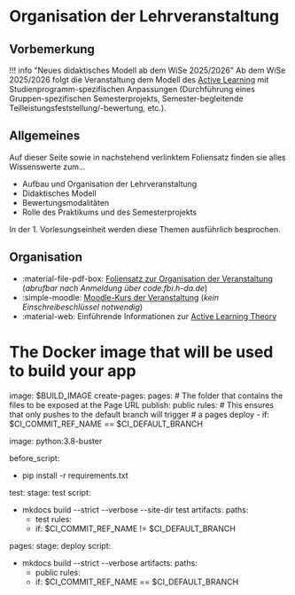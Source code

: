 # Organisation der Lehrveranstaltung

## Vorbemerkung

!!! info "Neues didaktisches Modell ab dem WiSe 2025/2026"
    Ab dem WiSe 2025/2026 folgt die Veranstaltung dem Modell des [Active Learning](https://cft.vanderbilt.edu/wp-content/uploads/sites/59/Active-Learning.pdf) mit Studienprogramm-spezifischen Anpassungen (Durchführung eines Gruppen-spezifischen Semesterprojekts, Semester-begleitende Teilleistungsfeststellung/-bewertung, etc.).


## Allgemeines 
Auf dieser Seite sowie in nachstehend verlinktem Foliensatz finden sie alles Wissenswerte zum...
<!--
Der nachstehend verlinkte Foliensatz enthält alles Wissenswerte zu folgenden Themen: 
-->
- Aufbau und Organisation der Lehrveranstaltung
- Didaktisches Modell 
- Bewertungsmodalitäten
- Rolle des Praktikums und des Semesterprojekts


In der 1. Vorlesungseinheit werden diese Themen ausführlich besprochen.


## Organisation

- :material-file-pdf-box: [Foliensatz zur Organisation der Veranstaltung](https://code.fbi.h-da.de/zander/hci/material/-/raw/main/0_organisation/01_organisation.pdf) (_abrufbar nach Anmeldung über code.fbi.h-da.de_)
- :simple-moodle: [Moodle-Kurs der Veranstaltung](https://lernen.h-da.de/course/view.php?id=6802) (_kein Einschreibeschlüssel notwendig_)
- :material-web: Einführende Informationen zur [Active Learning Theory](https://www.cambridge-community.org.uk/professional-development/gswal/index.html)


<!--
## Semesterplan

- Woche 1: [Organisation](0_organisation.md) + [Kapitel 1 – Einführung User-Centered Design](1_user-centered_design.md)
- Woche 2: [Kapitel 2 – User Research](2_user_research.md)
- Woche 3: [Kapitel 3 – Requirements Engineering](3_requirements_engineering.md)
- Woche 4: [Kapitel 4 – Modellbildung](4_models.md)
- Woche 5: [Kapitel 5 – Prototyping](5_prototyping.md)
- Woche 6: [Kapitel 6 – Visual Design](6_visual_design.md)
- Woche 7: [Kapitel 7 – Usability Evaluation](7_usability.md)
- Woche 8: App-Entwicklung
- Woche 9: App-Entwicklung
- Woche 10: App-Entwicklung
- Woche 11: App-Entwicklung
- Woche 12: App-Entwicklung
- Woche 13: App-Präsentationen
- Woche 14: App-Präsentationen  
-->


# The Docker image that will be used to build your app
image: $BUILD_IMAGE
create-pages:
  pages:
    # The folder that contains the files to be exposed at the Page URL
    publish: public
  rules:
    # This ensures that only pushes to the default branch will trigger
    # a pages deploy
    - if: $CI_COMMIT_REF_NAME == $CI_DEFAULT_BRANCH



image: python:3.8-buster

before_script:
  - pip install -r requirements.txt

test:
  stage: test
  script:
  - mkdocs build --strict --verbose --site-dir test
  artifacts:
    paths:
    - test
  rules:
    - if: $CI_COMMIT_REF_NAME != $CI_DEFAULT_BRANCH

pages:
  stage: deploy
  script:
  - mkdocs build --strict --verbose
  artifacts:
    paths:
    - public
  rules:
    - if: $CI_COMMIT_REF_NAME == $CI_DEFAULT_BRANCH
